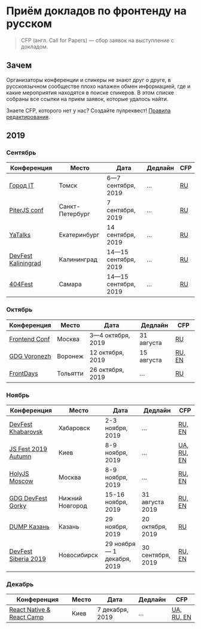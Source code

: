 # Приём докладов по фронтенду на русском

> CFP (англ. Call for Papers) — сбор заявок на выступление с докладом.

## Зачем

Организаторы конференции и спикеры не знают друг о друге,
в русскоязычном сообществе плохо налажен обмен информацией,
где и какие мероприятия находятся в поиске спикеров.
В этом списке собраны все ссылки на прием заявок, которые удалось найти.

Знаете CFP, которого нет у нас? Создайте пулреквест! [Правила редактирования](CONTRIBUTION.md).

## 2019

### Сентябрь

| Конференция | Место | Дата | Дедлайн | CFP |
| ---------- | -------- | ---- | ------------------- | ------------------------ |
| [Город IT](http://gorod.it/) | Томск | 6—7 сентября, 2019 | … | [RU](http://gorod.it/) |
| [PiterJS conf](https://conf.piterjs.org/?utm_source=twitter.com&utm_medium=social&utm_campaign=cfpform) | Санкт-Петербург | 7 сентября, 2019 | … | [RU](https://docs.google.com/forms/d/e/1FAIpQLSc7qjECJjJXNmlaqgDboAnvsXZyo5K1w6ZVqejEoYmxEwpc7w/viewform) |
| [YaTalks](https://events.yandex.ru/events/meetings/14-sep-2019/) | Екатеринбург | 14 сентября, 2019 | … | [RU](https://forms.yandex.ru/surveys/10012640/) |
| [DevFest Kaliningrad](http://devfest.kantiana.ru/) | Калининград | 14—15 сентября, 2019 | … | [RU](http://devfest.kantiana.ru/speakers) |
| [404Fest](https://2019.404fest.ru/) | Самара | 14—15 сентября, 2019 | … | [RU](https://docs.google.com/forms/d/e/1FAIpQLScKE6sONDlZE9NXqBAyiP61sxJaIekFMdTAV4A6CMntbBVSqg/viewform) |

### Октябрь

| Конференция | Место | Дата | Дедлайн | CFP |
| ---------- | -------- | ---- | ------------------- | ------------------------ |
| [Frontend Conf](http://frontendconf.ru/moscow/2019) | Москва | 3—4 октября, 2019 | 31 августа | [RU](https://conf.ontico.ru/lectures/propose?conference=fc2019-moscow) |
| [GDG Voronezh](https://gdgvrn.ru/) | Воронеж | 12 октября, 2019 | 15 августа | [RU, EN](https://docs.google.com/forms/d/e/1FAIpQLSe15BaDDwHXX4ZyrgkYLfWsShpwDzPU-OT6a28x2ddPoE8Cbg/viewform) |
| [FrontDays](https://frontdays.ru/) | Тольятти | 26 октября, 2019 | … | [RU](https://docs.google.com/forms/d/e/1FAIpQLSdr_JoPmEpI9skzVM60lCgQPOyuVspYOHETXI5tbRdeunQgGQ/viewform) |

### Ноябрь

| Конференция | Место | Дата | Дедлайн | CFP |
| ---------- | -------- | ---- | ------------------- | ------------------------ |
| [DevFest Khabarovsk](https://www.meetup.com/ru-RU/GDG-Khabarovsk/events/262328150/) | Хабаровск | 2-3 ноября, 2019 | … | [RU, EN](https://docs.google.com/forms/d/e/1FAIpQLScM3_VgJ2RwPhgID239rBqi1vW1DM45QWiwg3nUluI5WHsEvQ/viewform) |
| [JS Fest 2019 Autumn](http://jsfest.com.ua/) | Киев | 8-9 ноября, 2019 | … | [UA](http://jsfest.com.ua/speakers.html), [RU](http://jsfest.com.ua/speakers_rus.html), [EN](http://jsfest.com.ua/speakers_eng.html) |
| [HolyJS Moscow](https://holyjs-moscow.ru/) | Москва | 8-9 ноября, 2019 | … | [RU](https://holyjs-moscow.ru/callforpapers/), [EN](https://holyjs-moscow.ru/en/callforpapers/) |
| [GDG DevFest Gorky](https://devfest.gdgnn.ru/) | Нижний Новгород | 15-16 ноября, 2019 | 31 августа 2019 | [RU, EN](https://docs.google.com/forms/d/e/1FAIpQLScDPfxdsB9beimUWrfMaf6agZtmdA8n9F6y10pdJvOfL8pU0A/viewform) |
| [DUMP Казань](https://dump-kazan.ru/) | Казань | 29 ноября, 2019 | 20 октября, 2019 | [RU](https://dump-kazan.ru/) |
| [DevFest Siberia 2019](https://gdg-siberia.com/) | Новосибирск | 29 ноября — 1 декабря, 2019 | 30 сентября, 2019 | [RU, EN](https://www.papercall.io/dfsiberia19) |

### Декабрь

| Конференция | Место | Дата | Дедлайн | CFP |
| ---------- | -------- | ---- | ------------------- | ------------------------ |
| [React Native & React Camp](http://2019.reactnative.com.ua/) | Киев | 7 декабря, 2019 | … | [UA, RU, EN](http://2019.reactnative.com.ua/call-for-paper) |

